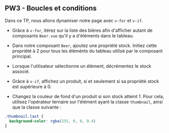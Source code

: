 ## PW3 - Boucles et conditions

Dans ce TP, nous allons dynamiser notre page avec `v-for` et `v-if`.

* Grâce à `v-for`, itérez sur la liste des bières afin d'afficher autant de composants `Beer.vue` qu'il y a d'éléments dans le tableau.

* Dans notre composant `Beer`, ajoutez une propriété stock. Initiez cette propriété à 2 pour tous les éléménts du tableau utilisé par le composant principal.

* Lorsque l'utilisateur sélectionne un élément, décrémentez le stock associé.

* Grâce à `v-if`, affichez un produit, si et seulement si sa propriété stock est supérieure à 0.

* Changez la couleur de fond d'un produit si son stock atteint 1. Pour cela, utilisez l'opérateur ternaire sur l'élément ayant la classe `thumbnail`, ainsi que la classe suivante :

```css
.thumbnail.last {
  background-color: rgba(255, 0, 0, 0.4)
}
```